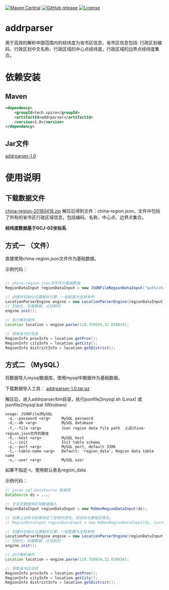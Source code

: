 [![Maven Central](https://maven-badges.herokuapp.com/maven-central/tech.spiro/addrparser/badge.svg)](https://maven-badges.herokuapp.com/maven-central/tech.spiro/addrparser/)
[![GitHub release](https://img.shields.io/github/release/hsp8712/addrparser.svg)](https://github.com/hsp8712/addrparser/releases)
[![License](https://img.shields.io/badge/license-Apache%202-4EB1BA.svg)](https://www.apache.org/licenses/LICENSE-2.0.html)

# addrparser
用于高效的解析中国范围内的经纬度为省市区信息，省市区信息包括: 行政区划编码、行政区划中文名称、行政区域的中心点经纬度，行政区域的边界点经纬度集合。

# 依赖安装
## Maven
```xml
<dependency>
    <groupId>tech.spiro</groupId>
    <artifactId>addrparser</artifactId>
    <version>1.0</version>
</dependency>
```
## Jar文件
[addrparser-1.0](http://repo1.maven.org/maven2/tech/spiro/addrparser/1.0/addrparser-1.0.jar)

# 使用说明
## 下载数据文件
[china-region-20180418.zip](https://github.com/hsp8712/addrparser/releases/download/addrparser-1.0/china-region-20180418.zip)
解压后得到文件：china-region.json，文件中包括了所有的省市区行政区域信息，包括编码、名称、中心点、边界点集合。

**经纬度数据基于GCJ-02坐标系**

## 方式一 （文件）
直接使用china-region.json文件作为基础数据。

示例代码：
```java

// china-region.json文件作为基础数据
RegionDataInput regionDataInput = new JSONFileRegionDataInput("path/china-region.json");

// 创建并初始化位置解析引擎，一般配置为全局单例
LocationParserEngine engine = new LocationParserEngine(regionDataInput);
// 初始化，加载数据，比较耗时
engine.init();

// 执行解析操作
Location location = engine.parse(118.750934,32.038634);

// 获取省市区信息
RegionInfo provInfo = location.getProv();
RegionInfo cityInfo = location.getCity();
RegionInfo districtInfo = location.getDistrict();
```

## 方式二 （MySQL）
将数据导入mysql数据库，使用mysql中数据作为基础数据。

下载数据导入工具：
[addrparser-1.0.tar.gz](https://github.com/hsp8712/addrparser/releases/download/addrparser-1.0/addrparser-1.0.tar.gz)

解压后，进入addrparser/bin目录，执行jsonfile2mysql.sh (Linux) 或 jsonfile2mysql.bat (Windows)

```
usage: JSONFile2MySQL
 -a,--password <arg>     MySQL password
 -d,--db <arg>           MySQL database
 -f,--file <arg>         Json region data file path  上述china-region.json文件的路径
 -h,--host <arg>         MySQL host
 -i,--init               Init table schema
 -p,--port <arg>         MySQL port, default 3306
 -t,--table-name <arg>   Default: 'region_data', Region data table name
 -u,--user <arg>         MySQL user
```

如果不指定-t，使用默认表名region_data

示例代码：
```java
// javax.sql.DataSource 数据源
DataSource ds = ...;

// 关系型数据库区域数据输入
RegionDataInput regionDataInput = new RdbmsRegionDataInput(ds);

// 如果上述命令如果指定了定制的表名，则该处也要指定表名。
// RegionDataInput regionDataInput = new RdbmsRegionDataInput(ds, customTableName);

// 创建并初始化位置解析引擎，一般配置为全局单例
LocationParserEngine engine = new LocationParserEngine(regionDataInput);
// 初始化，加载数据，比较耗时
engine.init();

// 执行解析操作
Location location = engine.parse(118.750934,32.038634);

// 获取省市区信息
RegionInfo provInfo = location.getProv();
RegionInfo cityInfo = location.getCity();
RegionInfo districtInfo = location.getDistrict();
```

